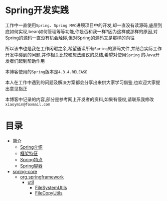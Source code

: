 # Spring开发实践


工作中一直使用`Spring`、`Spring MVC`进项项目中的开发,却一直没有读源码,底层到底如何实现,bean如何管理等等功能,你是否和我一样?因为这样或那样的原因,对Spring的源码一直没有机会触碰,但对Spring的源码又是那样的向往

所以该书也是我在工作闲暇之余,希望通读所有`Spring`的源码文件,并结合实际工作开发中碰到的问题,并作相关比较和想法建议的总结,希望对使用`Spring` 的Java开发者们起到帮助作用


本博客使用的`Spring`版本是`4.3.4.RELEASE`


本人在工作中遇到的问题及解决方案都会分享出来供大家学习借鉴,也欢迎大家提出意见指正


本博客中记录的内容,部分是参考网上开发者的资料,如果有侵权,请联系我修改`xiaoymin@foxmail.com`



# 目录
* [简介](README.md)
    * [Spring介绍](springdescription.md)    
    * [框架特征](kjtz.md)    
    * [Spring特点](springtd.md)    
    * [Spring容器](springrq.md)
* [spring-core](chapter1.md)    
    * [org.springframework](orgspringframework.md)        
        * [util](util.md)            
            * [FileSystemUtils](filesystemutils.md)            
            * [FileCopyUtils](filecopyutils.md)





